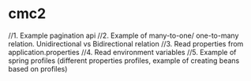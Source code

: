 # cmc2
//1. Example pagination api
//2. Example of many-to-one/ one-to-many relation. Unidirectional vs Bidirectional relation
//3. Read properties from application.properties
//4. Read environment variables
//5. Example of spring profiles (different properties profiles, example of creating beans based on profiles)
